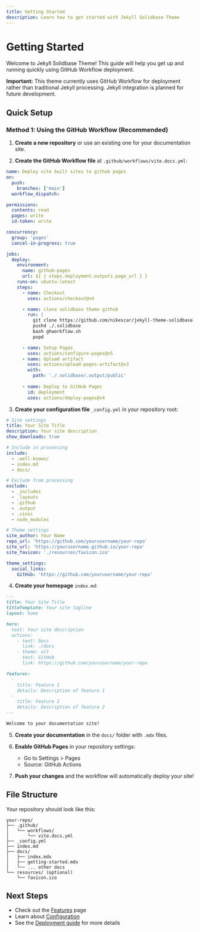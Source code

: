 ```yaml
---
title: Getting Started
description: Learn how to get started with Jekyll Solidbase Theme
---
```


# Getting Started

Welcome to Jekyll Solidbase Theme! This guide will help you get up and running quickly using GitHub Workflow deployment.

**Important:** This theme currently uses GitHub Workflow for deployment rather than traditional Jekyll processing. Jekyll integration is planned for future development.

## Quick Setup

### Method 1: Using the GitHub Workflow (Recommended)

1. **Create a new repository** or use an existing one for your documentation site.

2. **Create the GitHub Workflow file** at `.github/workflows/vite.docs.yml`:

```yaml
name: Deploy vite built sites to github pages
on:
  push:
    branches: ['main']
  workflow_dispatch:

permissions:
  contents: read
  pages: write
  id-token: write

concurrency:
  group: 'pages'
  cancel-in-progress: true

jobs:
  deploy:
    environment:
      name: github-pages
      url: ${ { steps.deployment.outputs.page_url } }
    runs-on: ubuntu-latest
    steps:
      - name: Checkout
        uses: actions/checkout@v4

      - name: clone solidbase theme github
        run: |
          git clone https://github.com/nikescar/jekyll-theme-solidbase.git .solidbase --depth 1
          pushd ./.solidbase
          bash ghworkflow.sh
          popd

      - name: Setup Pages
        uses: actions/configure-pages@v5
      - name: Upload artifact
        uses: actions/upload-pages-artifact@v3
        with:
          path: './.solidbase/.output/public'
          
      - name: Deploy to GitHub Pages
        id: deployment
        uses: actions/deploy-pages@v4
```

3. **Create your configuration file** `_config.yml` in your repository root:

```yaml
# Site settings
title: Your Site Title
description: Your site description
show_downloads: true

# Include in processing
include:
  - .well-known/
  - index.md
  - docs/

# Exclude from processing
exclude:
  - _includes
  - _layouts
  - .github
  - .output
  - .vinxi
  - node_modules

# Theme settings
site_author: Your Name
repo_url: 'https://github.com/yourusername/your-repo'
site_url: 'https://yourusername.github.io/your-repo'
site_favicon: './resources/favicon.ico'

theme_settings:
  social_links:
    GitHub: 'https://github.com/yourusername/your-repo'
```

4. **Create your homepage** `index.md`:

```markdown
---
title: Your Site Title
titleTemplate: Your site tagline
layout: home

hero:
  text: Your site description
  actions:
    - text: Docs
      link: ./docs
    - theme: alt
      text: GitHub
      link: https://github.com/yourusername/your-repo

features:
  - 
    title: Feature 1
    details: Description of feature 1
  - 
    title: Feature 2
    details: Description of feature 2
---

Welcome to your documentation site!
```

5. **Create your documentation** in the `docs/` folder with `.mdx` files.

6. **Enable GitHub Pages** in your repository settings:
   - Go to Settings > Pages
   - Source: GitHub Actions

7. **Push your changes** and the workflow will automatically deploy your site!

## File Structure

Your repository should look like this:

```
your-repo/
├── .github/
│   └── workflows/
│       └── vite.docs.yml
├── _config.yml
├── index.md
├── docs/
│   ├── index.mdx
│   ├── getting-started.mdx
│   └── ... other docs
└── resources/ (optional)
    └── favicon.ico
```

## Next Steps

- Check out the [Features](/docs/features) page
- Learn about [Configuration](/docs/configuration)
- See the [Deployment guide](/docs/deployment) for more details